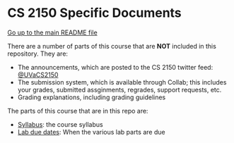 CS 2150 Specific Documents
==========================

[Go up to the main README file](../README.html)

There are a number of parts of this course that are **NOT** included
in this repository.  They are:

- The announcements, which are posted to the CS 2150 twitter feed:
  [@UVaCS2150](http://twitter.com/UVaCS2150)  
- The submission system, which is available through Collab; this
  includes your grades, submitted assginments, regrades, support
  requests, etc.
- Grading explanations, including grading guidelines

The parts of this course that are in this repo are:

- [Syllabus](syllabus.html): the course syllabus
- [Lab due dates](labduedates.html): When the various lab parts
  are due
